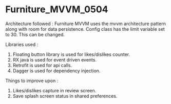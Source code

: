 # Furniture_MVVM_0504

Architecture followed :
Furniture MVVM uses the mvvm architecture pattern along with room for data persistence.
Config class has the limit variable set to 30. This can be changed.

Libraries used :
1) Floating button library is used for likes/dislikes counter.
2) RX java is used for event driven events.
3) Retrofit is used for api calls.
4) Dagger is used for dependency injection.

Things to improve upon :
1) Likes/dislikes capture in review screen.
2) Save splash screen status in shared preferences.

